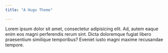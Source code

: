 ```yaml
---
title: "A Hugo Theme"

---
```


Lorem ipsum dolor sit amet, consectetur adipisicing elit. Ad, autem eaque enim eos magni perferendis rerum sint. Dicta doloremque fugiat libero praesentium similique temporibus? Eveniet iusto magni maxime recusandae tempore.
